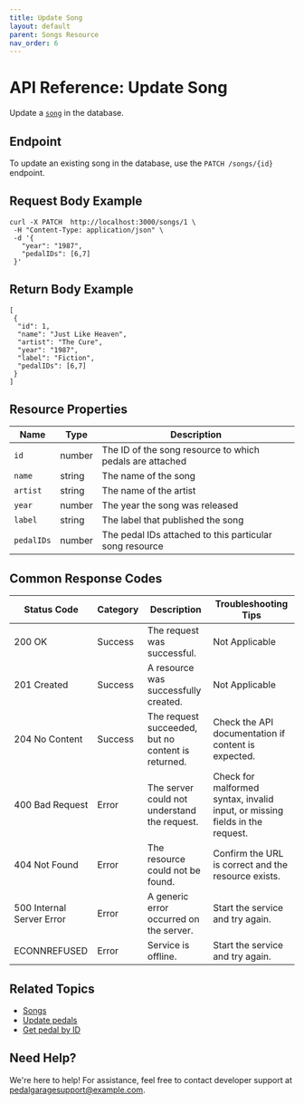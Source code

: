 ```yaml
---
title: Update Song
layout: default
parent: Songs Resource
nav_order: 6
---
```


# API Reference: Update Song

Update a [`song`](pg-resource-songs.md) in the database.

## Endpoint

To update an existing song in the database, use the `PATCH /songs/{id}` endpoint.

## Request Body Example

```shell
curl -X PATCH  http://localhost:3000/songs/1 \
 -H "Content-Type: application/json" \
 -d '{
   "year": "1987", 
   "pedalIDs": [6,7]
 }'
```

## Return Body Example

```shell
[
 {
  "id": 1,
  "name": "Just Like Heaven",
  "artist": "The Cure",
  "year": "1987",
  "label": "Fiction",
  "pedalIDs": [6,7]
 }
]
```

## Resource Properties

| Name | Type | Description |
| ------------- | ----------- | ----------- |
| `id` | number | The ID of the song resource to which pedals are attached |
| `name` | string | The name of the song |
| `artist` | string | The name of the artist |
| `year` | number | The year the song was released |
| `label` | string | The label that published the song |
| `pedalIDs` | number | The pedal IDs attached to this particular song resource |

## Common Response Codes

| Status Code      | Category       | Description | Troubleshooting Tips |
|------------------|----------------|-------------|----------------------|
| 200 OK           | Success        | The request was successful. | Not Applicable |
| 201 Created      | Success        | A resource was successfully created. | Not Applicable |
| 204 No Content   | Success        | The request succeeded, but no content is returned. | Check the API documentation if content is expected. |
| 400 Bad Request  | Error   | The server could not understand the request. | Check for malformed syntax, invalid input, or missing fields in the request. |
| 404 Not Found    | Error   | The resource could not be found. | Confirm the URL is correct and the resource exists. |
| 500 Internal Server Error | Error | A generic error occurred on the server. | Start the service and try again. |
| ECONNREFUSED | Error | Service is offline. | Start the service and try again. |

## Related Topics

* [Songs](pg-resource-songs.md)
* [Update pedals](pg-reference-update-pedals.md)
* [Get pedal by ID](pg-reference-get-pedal-by-id.md)

## Need Help?

We're here to help! For assistance, feel free to contact developer support at pedalgaragesupport@example.com.